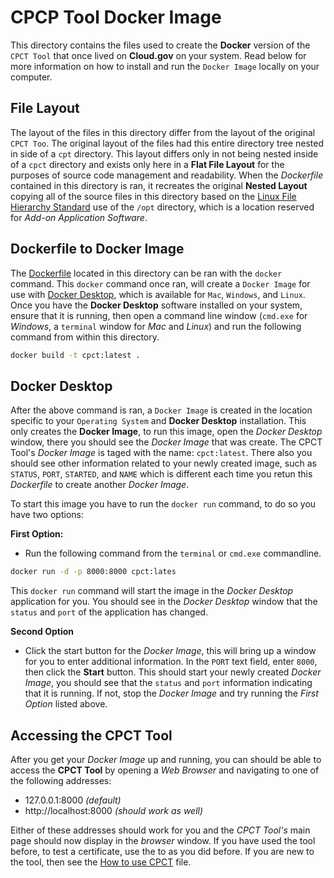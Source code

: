 # CPCP Tool Docker Image

This directory contains the files used to create the **Docker** version of the `CPCT Tool` that once lived on **Cloud.gov** on your system. Read below for more information on how to install and run the `Docker Image` locally on your computer.    

## File Layout

The layout of the files in this directory differ from the layout of the original `CPCT Too`. The original layout of the files had this entire directory tree nested in side of a `cpt` directory. This layout differs only in not being nested inside of a `cpct` directory and exists only here in a **Flat File Layout** for the purposes of source code management and readability. When the *Dockerfile* contained in this directory is ran, it recreates the original **Nested Layout** copying all of the source files in this directory based on the [Linux File Hierarchy Standard](https://refspecs.linuxfoundation.org/fhs.shtml) use of the `/opt` directory, which is a location reserved for *Add-on Application Software*. 

## Dockerfile to Docker Image

The [Dockerfile](https://docs.docker.com/engine/reference/builder/) located in this directory can be ran with the `docker` command. This `docker` command once ran, will create a `Docker Image` for use with [Docker Desktop](https://docs.docker.com/get-docker/), which is available for `Mac`, `Windows`, and `Linux`. Once you have the **Docker Desktop** software installed on your system, ensure that it is running, then open a command line window (`cmd.exe` for *Windows*, a `terminal` window for *Mac* and *Linux*) and run the following command from within this directory.

```bash
docker build -t cpct:latest .
```

## Docker Desktop

After the above command is ran, a `Docker Image` is created in the location specific to your `Operating System` and **Docker Desktop** installation. This only creates the **Docker Image**, to run this image, open the *Docker Desktop* window, there you should see the *Docker Image* that was create. The CPCT Tool's *Docker Image* is taged with the name: `cpct:latest`. There also you should see other information related to your newly created image, such as `STATUS`, `PORT`, `STARTED`, and `NAME` which is different each time you retun this *Dockerfile* to create another *Docker Image*. 

To start this image you have to run the `docker run` command, to do so you have two options:

**First Option:**
- Run the following command from the `terminal` or `cmd.exe` commandline. 

```bash
docker run -d -p 8000:8000 cpct:lates
```
This `docker run` command will start the image in the *Docker Desktop* application for you. You should see in the *Docker Desktop* window that the `status` and `port` of the application has changed. 

**Second Option**

- Click the start button for the *Docker Image*, this will bring up a window for you to enter additional information. In the `PORT` text field, enter `8000`, then click the **Start** button. This should start your newly created *Docker Image*, you should see that the `status` and `port` information indicating that it is running. If not, stop the *Docker Image* and try running the *First Option* listed above. 

## Accessing the CPCT Tool 

After you get your *Docker Image* up and running, you can should be able to access the **CPCT Tool** by opening a *Web Browser* and navigating to one of the following addresses: 

- 127.0.0.1:8000 *(default)*
- http://localhost:8000  *(should work as well)*

Either of these addresses should work for you and the *CPCT Tool's* main page should now display in the *browser* window. If you have used the tool before, to test a certificate, use the to as you did before. If you are new to the tool, then see the [How to use CPCT](#) file.  